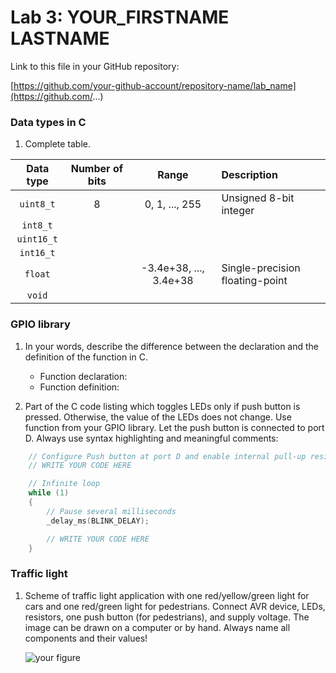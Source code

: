 # Lab 3: YOUR_FIRSTNAME LASTNAME

Link to this file in your GitHub repository:

[https://github.com/your-github-account/repository-name/lab_name](https://github.com/...)

### Data types in C

1. Complete table.

| **Data type** | **Number of bits** | **Range** | **Description** |
| :-: | :-: | :-: | :-- |
| `uint8_t`  | 8 | 0, 1, ..., 255 | Unsigned 8-bit integer |
| `int8_t`   |  |  |  |
| `uint16_t` |  |  |  |
| `int16_t`  |  |  |  |
| `float`    |  | -3.4e+38, ..., 3.4e+38 | Single-precision floating-point |
| `void`     |  |  |  |

### GPIO library

1. In your words, describe the difference between the declaration and the definition of the function in C.
   * Function declaration:
   * Function definition:

2. Part of the C code listing which toggles LEDs only if push button is pressed. Otherwise, the value of the LEDs does not change. Use function from your GPIO library. Let the push button is connected to port D. Always use syntax highlighting and meaningful comments:

```c
    // Configure Push button at port D and enable internal pull-up resistor
    // WRITE YOUR CODE HERE

    // Infinite loop
    while (1)
    {
        // Pause several milliseconds
        _delay_ms(BLINK_DELAY);

        // WRITE YOUR CODE HERE
    }
```

### Traffic light

1. Scheme of traffic light application with one red/yellow/green light for cars and one red/green light for pedestrians. Connect AVR device, LEDs, resistors, one push button (for pedestrians), and supply voltage. The image can be drawn on a computer or by hand. Always name all components and their values!

   ![your figure]()
